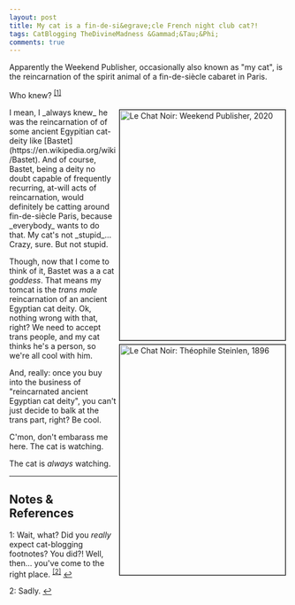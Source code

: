 ```yaml
---
layout: post
title: My cat is a fin-de-si&egrave;cle French night club cat?!
tags: CatBlogging TheDivineMadness &Gammad;&Tau;&Phi;
comments: true
---
```


Apparently the Weekend Publisher, occasionally also known as "my cat", is the reincarnation
of the spirit animal of a fin-de-si&egrave;cle cabaret in Paris.   

Who knew? <sup id="fn1a">[[1]](#fn1)</sup>  

<img src="{{ site.baseurl }}/images/2020-12-14-le-chat-noir-weekend-publisher.jpg" width="300" height="416" alt="Le Chat Noir: Weekend Publisher, 2020" title="Le Chat Noir: Weekend Publisher, 2020" style="float: right; margin: 3px 3px 3px 3px; border: 1px solid #000000;"/>
<img src="{{ site.baseurl }}/images/2020-12-14-le-chat-noir-really.jpg" width="300" height="416" alt="Le Chat Noir: Théophile Steinlen, 1896" title="Le Chat Noir: Théophile Steinlen, 1896" style="float: right; margin: 3px 3px 3px 3px; border: 1px solid #000000;"/>
I mean, I _always knew_ he was the reincarnation of of some ancient Egypitian cat-deity
like [Bastet](https://en.wikipedia.org/wiki/Bastet).  And of course, Bastet, being a deity
no doubt capable of frequently recurring, at-will acts of reincarnation, would definitely
be catting around fin-de-si&egrave;cle Paris, because _everybody_ wants to do that.  My
cat's not _stupid_&hellip;  Crazy, sure.  But not stupid.  

Though, now that I come to think of it, Bastet was a a cat _goddess_.  That means my tomcat
is the _trans male_ reincarnation of an ancient Egyptian cat deity.  Ok, nothing wrong with
that, right?  We need to accept trans people, and my cat thinks he's a person, so we're
all cool with him.  

And, really: once you buy into the business of "reincarnated ancient
Egyptian cat deity", you can't just decide to balk at the trans part, right?  Be cool.   

C'mon, don't embarass me here.  The cat is watching.  

The cat is _always_ watching.  

---

## Notes &amp; References  

<!--
<sup id="fn1a">[[1]](#fn1)</sup>
<a id="fn1">1</a>: [↩](#fn1a)  
-->

<a id="fn1">1</a>: Wait, what?  Did you _really_ expect cat-blogging footnotes?  You did?! Well, then&hellip; you've come to the right place. <sup id="fn2a">[[2]](#fn2)</sup> [↩](#fn1a)  

<a id="fn2">2</a>: Sadly. [↩](#fn2a)  
